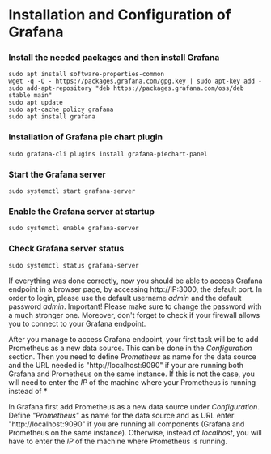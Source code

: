 # Installation and Configuration of Grafana

### Install the needed packages and then install Grafana  
```
sudo apt install software-properties-common  
wget -q -O - https://packages.grafana.com/gpg.key | sudo apt-key add -  
sudo add-apt-repository "deb https://packages.grafana.com/oss/deb stable main"  
sudo apt update  
sudo apt-cache policy grafana  
sudo apt install grafana  
```

### Installation of Grafana pie chart plugin  
```
sudo grafana-cli plugins install grafana-piechart-panel  
```

### Start the Grafana server  
```
sudo systemctl start grafana-server  
```
  
### Enable the Grafana server at startup  
```
sudo systemctl enable grafana-server  
```
  
### Check Grafana server status
```
sudo systemctl status grafana-server  
```
  
If everything was done correctly, now you should be able to access Grafana endpoint in a browser page, by accessing http://IP:3000, the default port. In order to login, please use the default username *admin* and the default password *admin*. Important! Please make sure to change the password with a much stronger one. Moreover, don't forget to check if your firewall allows you to connect to your Grafana endpoint. 

After you manage to access Grafana endpoint, your first task will be to add Prometheus as a new data source. This can be done in the *Configuration* section. Then you need to define *Prometheus* as name for the data source and the URL needed is "http://localhost:9090" if your are running both Grafana and Prometheus on the same instance. If this is not the case, you will need to enter the *IP* of the machine where your Prometheus is running instead of *

In Grafana first add Prometheus as a new data source under *Configuration*. Define *"Prometheus"* as name for the data source and as URL enter "http://localhost:9090" if you are running all components (Grafana and Prometheus on the same instance). Otherwise, instead of *localhost*, you will have to enter the *IP* of the machine where Prometheus is running.
